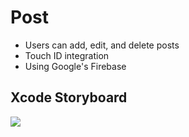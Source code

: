 # Post
- Users can add, edit, and delete posts
- Touch ID integration
- Using Google's Firebase

## Xcode Storyboard
<img src="https://cl.ly/kxY1/Post_StoryBoard.png">
